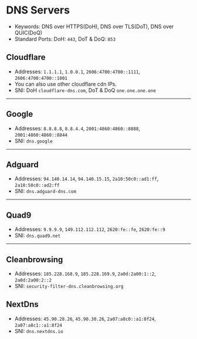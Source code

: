 # DNS Servers

* Keywords: DNS over HTTPS(DoH), DNS over TLS(DoT), DNS over QUIC(DoQ)
* Standard Ports: DoH: `443`, DoT & DoQ: `853`

## Cloudflare

* Addresses: `1.1.1.1`, `1.0.0.1`, `2606:4700:4700::1111`, `2606:4700:4700::1001`
* You can also use other cloudflare cdn IPs.
* SNI: DoH `cloudflare-dns.com`, DoT & DoQ `one.one.one.one`

***

## Google

* Addresses: `8.8.8.8`, `8.8.4.4`, `2001:4860:4860::8888`, `2001:4860:4860::8844`
* SNI: `dns.google`

***

## Adguard

* Addresses: `94.140.14.14`, `94.140.15.15`, `2a10:50c0::ad1:ff`, `2a10:50c0::ad2:ff`
* SNI: `dns.adguard-dns.com`

***

## Quad9

* Addresses: `9.9.9.9`, `149.112.112.112`, `2620:fe::fe`, `2620:fe::9`
* SNI: `dns.quad9.net`

***

## Cleanbrowsing

* Addresses: `185.228.168.9`, `185.228.169.9`, `2a0d:2a00:1::2`, `2a0d:2a00:2::2`
* SNI: `security-filter-dns.cleanbrowsing.org`

## NextDns

* Addresses: `45.90.28.26`, `45.90.30.26`, `2a07:a8c0::a1:8f24`, `2a07:a8c1::a1:8f24`
* SNI: `dns.nextdns.io`
